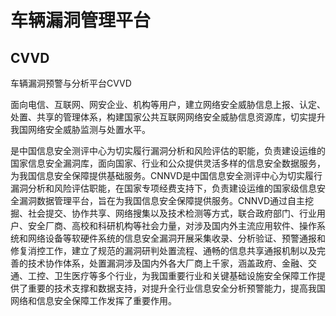 # 车辆漏洞管理平台

## CVVD
车辆漏洞预警与分析平台CVVD

面向电信、互联网、网安企业、机构等用户，建立网络安全威胁信息上报、认定、处置、共享的管理体系，构建国家公共互联网网络安全威胁信息资源库，切实提升我国网络安全威胁监测与处置水平。


是中国信息安全测评中心为切实履行漏洞分析和风险评估的职能，负责建设运维的国家信息安全漏洞库，面向国家、行业和公众提供灵活多样的信息安全数据服务，为我国信息安全保障提供基础服务。CNNVD是中国信息安全测评中心为切实履行漏洞分析和风险评估职能，在国家专项经费支持下，负责建设运维的国家级信息安全漏洞数据管理平台，旨在为我国信息安全保障提供服务。CNNVD通过自主挖掘、社会提交、协作共享、网络搜集以及技术检测等方式，联合政府部门、行业用户、安全厂商、高校和科研机构等社会力量，对涉及国内外主流应用软件、操作系统和网络设备等软硬件系统的信息安全漏洞开展采集收录、分析验证、预警通报和修复消控工作，建立了规范的漏洞研判处置流程、通畅的信息共享通报机制以及完善的技术协作体系，处置漏洞涉及国内外各大厂商上千家，涵盖政府、金融、交通、工控、卫生医疗等多个行业，为我国重要行业和关键基础设施安全保障工作提供了重要的技术支撑和数据支持，对提升全行业信息安全分析预警能力，提高我国网络和信息安全保障工作发挥了重要作用。